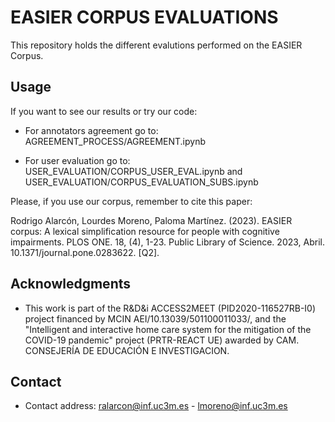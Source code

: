 # EASIER CORPUS EVALUATIONS

This repository holds the different evalutions performed on the EASIER Corpus.

## Usage
If you want to see our results or try our code:
- For annotators agreement go to: AGREEMENT_PROCESS/AGREEMENT.ipynb

- For user evaluation go to: USER_EVALUATION/CORPUS_USER_EVAL.ipynb and USER_EVALUATION/CORPUS_EVALUATION_SUBS.ipynb


Please, if you use our corpus, remember to cite this paper:

Rodrigo Alarcón, Lourdes Moreno, Paloma Martínez. (2023). EASIER corpus: A lexical simplification resource for people with cognitive impairments. PLOS ONE. 18, (4), 1-23. Public Library of Science. 2023, Abril. 10.1371/journal.pone.0283622. [Q2].

## Acknowledgments

- This work is part of the R\&D\&i ACCESS2MEET (PID2020-116527RB-I0) project financed by MCIN AEI/10.13039/501100011033/, and the "Intelligent and interactive home care system for the mitigation of the COVID-19 pandemic" project (PRTR-REACT UE) awarded by CAM. CONSEJERÍA DE EDUCACIÓN E INVESTIGACION.

## Contact
- Contact address: ralarcon@inf.uc3m.es - lmoreno@inf.uc3m.es
